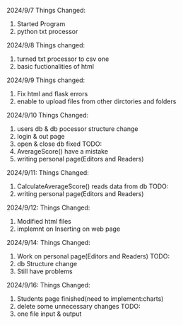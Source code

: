 2024/9/7
Things Changed:
1. Started Program
2. python txt processor

2024/9/8
Things changed:
1. turned txt processor to csv one
2. basic fuctionalities of html

2024/9/9
Things changed:
1. Fix html and flask errors
2. enable to upload files from other dirctories and folders

2024/9/10
Things Changed:
1. users db & db pocessor structure change
2. login & out page
3. open & close db fixed
TODO:
1. AverageScore() have a mistake
2. writing personal page(Editors and Readers)

2024/9/11:
Things Changed:
1. CalculateAverageScore() reads data from db
TODO:
1. writing personal page(Editors and Readers)

2024/9/12:
Things Changed:
1. Modified html files
2. implemnt on Inserting on web page

2024/9/14:
Things Changed:
1. Work on personal page(Editors and Readers)
TODO:
1. db Structure change
2. Still have problems

2024/9/16:
Things Changed:
1. Students page finished(need to implement:charts)
2. delete some unnecessary changes
TODO: 
1. one file input & output